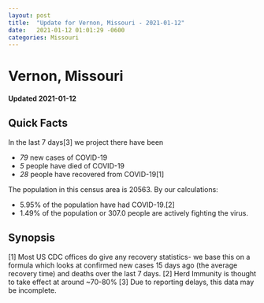 ```yaml
---
layout: post
title:  "Update for Vernon, Missouri - 2021-01-12"
date:   2021-01-12 01:01:29 -0600
categories: Missouri
---
```


# Vernon, Missouri
#### Updated 2021-01-12

## Quick Facts

In the last 7 days[3] we project there have been
- *79* new cases of COVID-19
- *5* people have died of COVID-19
- *28* people have recovered from COVID-19[1]

The population in this census area is 20563. By our calculations:
- 5.95% of the population have had COVID-19.[2]
- 1.49% of the population or 307.0 people are actively fighting the virus.

## Synopsis




[1] Most US CDC offices do give any recovery statistics- we base this on a formula which looks at confirmed new cases
15 days ago (the average recovery time) and deaths over the last 7 days.
[2] Herd Immunity is thought to take effect at around ~70-80%
[3] Due to reporting delays, this data may be incomplete. 
    